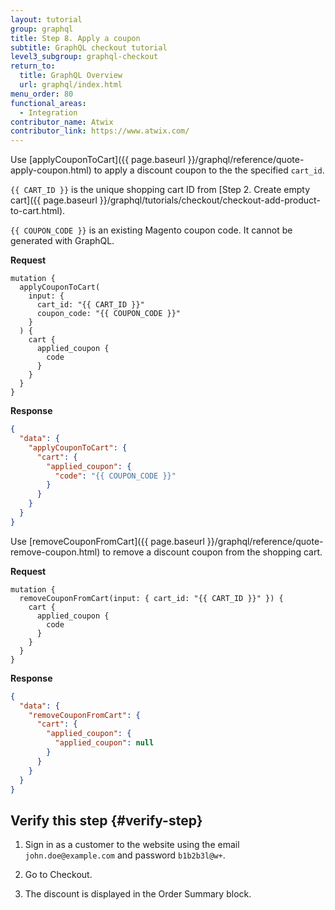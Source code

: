 ```yaml
---
layout: tutorial
group: graphql
title: Step 8. Apply a coupon
subtitle: GraphQL checkout tutorial
level3_subgroup: graphql-checkout
return_to:
  title: GraphQL Overview
  url: graphql/index.html
menu_order: 80
functional_areas:
  - Integration
contributor_name: Atwix
contributor_link: https://www.atwix.com/
---
```


Use [applyCouponToCart]({{ page.baseurl }}/graphql/reference/quote-apply-coupon.html) to apply a discount coupon to the the specified `cart_id`.

`{{ CART_ID }}` is the unique shopping cart ID from [Step 2. Create empty cart]({{ page.baseurl }}/graphql/tutorials/checkout/checkout-add-product-to-cart.html).

`{{ COUPON_CODE }}` is an existing Magento coupon code. It cannot be generated with GraphQL.

**Request**

```text
mutation {
  applyCouponToCart(
    input: {
      cart_id: "{{ CART_ID }}"
      coupon_code: "{{ COUPON_CODE }}"
    }
  ) {
    cart {
      applied_coupon {
        code
      }
    }
  }
}
```

**Response**

```json
{
  "data": {
    "applyCouponToCart": {
      "cart": {
        "applied_coupon": {
          "code": "{{ COUPON_CODE }}"
        }
      }
    }
  }
}
```

Use [removeCouponFromCart]({{ page.baseurl }}/graphql/reference/quote-remove-coupon.html) to remove a discount coupon from the shopping cart.

**Request**

```text
mutation {
  removeCouponFromCart(input: { cart_id: "{{ CART_ID }}" }) {
    cart {
      applied_coupon {
        code
      }
    }
  }
}
```

**Response**

```json
{
  "data": {
    "removeCouponFromCart": {
      "cart": {
        "applied_coupon": {
          "applied_coupon": null
        }
      }
    }
  }
}
```

## Verify this step {#verify-step}

1. Sign in as a customer to the website using the email `john.doe@example.com` and password `b1b2b3l@w+`.

2. Go to Checkout. 

3. The discount is displayed in the Order Summary block.
